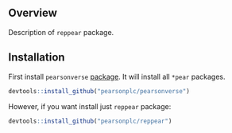 <!-- README.md is generated from README.Rmd. Please edit that file -->
Overview
--------

Description of `reppear` package.

Installation
------------

First install `pearsonverse` [package](https://github.com/pearsonplc/pearsonverse). It will install all `*pear` packages.

``` r
devtools::install_github("pearsonplc/pearsonverse")
```

However, if you want install just `reppear` package:

``` r
devtools::install_github("pearsonplc/reppear")
```
